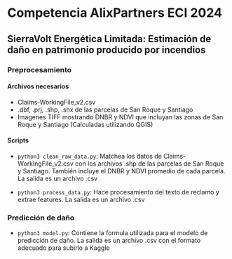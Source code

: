 # Competencia AlixPartners ECI 2024

## SierraVolt Energética Limitada: Estimación de daño en patrimonio producido por incendios

### Preprocesamiento

#### Archivos necesarios

- Claims-WorkingFile_v2.csv
- .dbf, .prj, .shp, .shx de las parcelas de San Roque y Santiago
- Imagenes TIFF mostrando DNBR y NDVI que incluyan las zonas de San Roque y Santiago (Calculadas utilizando QGIS)

#### Scripts

-   `python3 clean_raw_data.py`: Matchea los datos de Claims-WorkingFile_v2.csv con los archivos .shp de las parcelas de
 San Roque y Santiago. También incluye el DNBR y NDVI promedio de cada parcela. La salida es un archivo .csv

-   `python3 process_data.py`: Hace procesamiento del texto de reclamo y extrae features. La salida es un archivo .csv

### Predicción de daño

-   `python3 model.py`: Contiene la formula utilizada para el modelo de predicción de daño. La salida es un archivo .csv
    con el formato adecuado para subirlo a Kaggle
